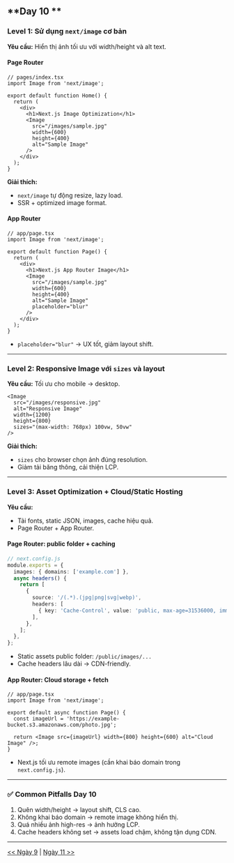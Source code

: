 ## **Day 10 **

### **Level 1: Sử dụng `next/image` cơ bản**

**Yêu cầu:** Hiển thị ảnh tối ưu với width/height và alt text.

#### **Page Router**

```tsx
// pages/index.tsx
import Image from 'next/image';

export default function Home() {
  return (
    <div>
      <h1>Next.js Image Optimization</h1>
      <Image
        src="/images/sample.jpg"
        width={600}
        height={400}
        alt="Sample Image"
      />
    </div>
  );
}
```

**Giải thích:**

* `next/image` tự động resize, lazy load.
* SSR + optimized image format.

#### **App Router**

```tsx
// app/page.tsx
import Image from 'next/image';

export default function Page() {
  return (
    <div>
      <h1>Next.js App Router Image</h1>
      <Image
        src="/images/sample.jpg"
        width={600}
        height={400}
        alt="Sample Image"
        placeholder="blur"
      />
    </div>
  );
}
```

* `placeholder="blur"` → UX tốt, giảm layout shift.

---

### **Level 2: Responsive Image với `sizes` và layout**

**Yêu cầu:** Tối ưu cho mobile → desktop.

```tsx
<Image
  src="/images/responsive.jpg"
  alt="Responsive Image"
  width={1200}
  height={800}
  sizes="(max-width: 768px) 100vw, 50vw"
/>
```

**Giải thích:**

* `sizes` cho browser chọn ảnh đúng resolution.
* Giảm tải băng thông, cải thiện LCP.

---

### **Level 3: Asset Optimization + Cloud/Static Hosting**

**Yêu cầu:**

* Tải fonts, static JSON, images, cache hiệu quả.
* Page Router + App Router.

#### **Page Router: public folder + caching**

```ts
// next.config.js
module.exports = {
  images: { domains: ['example.com'] },
  async headers() {
    return [
      {
        source: '/(.*).(jpg|png|svg|webp)',
        headers: [
          { key: 'Cache-Control', value: 'public, max-age=31536000, immutable' },
        ],
      },
    ];
  },
};
```

* Static assets public folder: `/public/images/...`
* Cache headers lâu dài → CDN-friendly.

#### **App Router: Cloud storage + fetch**

```tsx
// app/page.tsx
import Image from 'next/image';

export default async function Page() {
  const imageUrl = 'https://example-bucket.s3.amazonaws.com/photo.jpg';

  return <Image src={imageUrl} width={800} height={600} alt="Cloud Image" />;
}
```

* Next.js tối ưu remote images (cần khai báo domain trong `next.config.js`).

---

### ✅ Common Pitfalls Day 10

1. Quên width/height → layout shift, CLS cao.
2. Không khai báo domain → remote image không hiển thị.
3. Quá nhiều ảnh high-res → ảnh hưởng LCP.
4. Cache headers không set → assets load chậm, không tận dụng CDN.

---

[<< Ngày 9](./Day09.md) | [Ngày 11 >>](./Day11.md)
